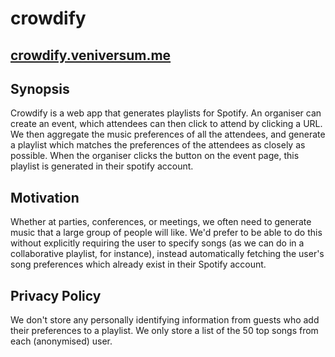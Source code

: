 # crowdify

## [crowdify.veniversum.me](https://crowdify.veniversum.me)

## Synopsis

Crowdify is a web app that generates playlists for Spotify. An organiser can create an event, which attendees can then click to attend by clicking a URL. We then aggregate the music preferences of all the attendees, and generate a playlist which matches the preferences of the attendees as closely as possible. When the organiser clicks the button on the event page, this playlist is generated in their spotify account.


## Motivation

Whether at parties, conferences, or meetings, we often need to generate music that a large group of people will like. We'd prefer to be able to do this without explicitly requiring the user to specify songs (as we can do in a collaborative playlist, for instance), instead automatically fetching the user's song preferences which already exist in their Spotify account.	

## Privacy Policy
We don't store any personally identifying information from guests who add their preferences to a playlist. We only store a list of the 50 top songs from each (anonymised) user.



